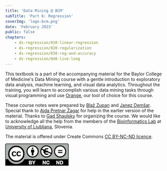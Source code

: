```yaml
---
title: 'Data Mining @ BCM'
subTitle: 'Part 6: Regression'
coverImg: 'logo-bcm.png'
date: 'February 2023'
public: false
chapters:
    - ds-regression/010-linear-regression
    - ds-regression/020-regularization
    - ds-regression/030-reg-and-accuracy
    - ds-regression/040-live-long
---
```


This textbook is a part of the accompanying material for the Baylor College of Medicine's Data Mining course with a gentle introduction to exploratory data analysis, machine learning, and visual data analytics. Throughout the training, you will learn to accomplish various data mining tasks through visual programming and use [Orange](http://orangedatamining.com), our tool of choice for this course. 

These course notes were prepared by [Blaž Zupan](https://www.fri.uni-lj.si/en/about-faculty/employees/blaz-zupan) and [Janez Demšar](https://fri.uni-lj.si/en/about-faculty/employees/janez-demsar). Special thank to [Ajda Pretnar Žagar](https://www.fri.uni-lj.si/en/about-faculty/employees/ajda-pretnar-zagar) for help in the earlier version of the material. Thanks to [Gad Shaulsky](https://www.bcm.edu/people-search/gad-shaulsky-30425) for organizing the course. We would like to acknowledge all the help from the members of the [Bioinformatics Lab](http://biolab.si) at [University of Ljubljana](http://www.uni-lj.si), Slovenia.

The material is offered under Create Commons [CC BY-NC-ND licence](https://creativecommons.org/licenses/by-nc-nd/4.0/).

![](cc-by-nc-nd.png)